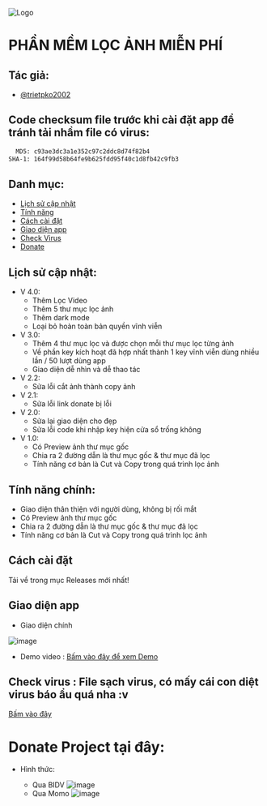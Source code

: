 
![Logo](https://raw.githubusercontent.com/trietpko2002/trietpko2002.github.io/refs/heads/main/img/icon.ico)


# PHẦN MỀM LỌC ẢNH MIỄN PHÍ
## Tác giả:

- [@trietpko2002](https://github.com/trietpko2002)

## Code checksum file trước khi cài đặt app để tránh tải nhầm file có virus:
```bash
  MD5: c93ae3dc3a1e352c97c2ddc8d74f82b4
SHA-1: 164f99d58b64fe9b625fdd95f40c1d8fb42c9fb3
```
## Danh mục:

 - [Lịch sử cập nhật](https://github.com/trietpko2002/tool_loc_anh_python/blob/main/README.md#l%E1%BB%8Bch-s%E1%BB%AD-c%E1%BA%ADp-nh%E1%BA%ADt)
 - [Tính năng](https://github.com/trietpko2002/tool_loc_anh_python/blob/main/README.md#t%C3%ADnh-n%C4%83ng-ch%C3%ADnh)
- [Cách cài đặt](https://github.com/trietpko2002/tool_loc_anh_python/blob/main/README.md#c%C3%A1ch-c%C3%A0i-%C4%91%E1%BA%B7t)
- [Giao diện app](https://github.com/trietpko2002/tool_loc_anh_python/blob/main/README.md#giao-di%E1%BB%87n-app)
- [Check Virus](https://github.com/trietpko2002/tool_loc_anh_python/blob/main/README.md#check-virus--ph%E1%BA%A7n-m%E1%BB%81m-s%E1%BA%A1ch-c%C3%B3-m%E1%BA%A5y-c%C3%A1i-di%E1%BB%87t-virus-n%C3%B3-b%C3%A1o-t%C3%A0o-lao-qu%C3%A1-100-kh%C3%B4ng-c%C3%B3-virus)
- [Donate](https://github.com/trietpko2002/tool_loc_anh_python/blob/main/README.md#donate-project-t%E1%BA%A1i-%C4%91%C3%A2y)



## Lịch sử cập nhật:
- V 4.0:
    - Thêm Lọc Video
    - Thêm 5 thư mục lọc ảnh
    - Thêm dark mode
    - Loại bỏ hoàn toàn bản quyền vĩnh viễn
- V 3.0:
    - Thêm 4 thư mục lọc và được chọn mỗi thư mục lọc từng ảnh 
    - Về phần key kích hoạt đã hợp nhất thành 1 key vĩnh viễn dùng nhiều lần / 50 lượt dùng app
    - Giao diện dễ nhìn và dễ thao tác
- V 2.2:
    -  Sửa lỗi cắt ảnh thành copy ảnh
- V 2.1:
    -  Sửa lỗi link donate bị lỗi
- V 2.0:
    - Sửa lại giao diện cho đẹp
    - Sửa lỗi code khi nhập key hiện cửa sổ trống không
- V 1.0:
    - Có Preview ảnh thư mục gốc
    - Chia ra 2 đường dẫn là thư mục gốc & thư mục đã lọc
    - Tính năng cơ bản là Cut và Copy trong quá trình lọc ảnh



## Tính năng chính:

- Giao diện thân thiện với người dùng, không bị rối mắt
- Có Preview ảnh thư mục gốc
- Chia ra 2 đường dẫn là thư mục gốc & thư mục đã lọc
- Tính năng cơ bản là Cut và Copy trong quá trình lọc ảnh


## Cách cài đặt

Tải về trong mục Releases mới nhất!
    
## Giao diện app
- Giao diện chính

![image](https://raw.githubusercontent.com/trietpko2002/trietpko2002.github.io/refs/heads/main/img/12.png)

- Demo video : [Bấm vào đây để xem Demo](https://www.youtube.com/watch?v=fv0oM1BhCiI)


## Check virus : File sạch virus, có mấy cái con diệt virus báo ẩu quá nha :v
[Bấm vào đây](https://www.virustotal.com/gui/file/9a99a537033c1b46f9c9f65d98cce70954513e55c1909d7ee00fe16a3cf88fe4?nocache=1)

# Donate Project tại đây: 

- Hình thức: 

    - Qua BIDV
![image](https://raw.githubusercontent.com/trietpko2002/trietpko2002.github.io/refs/heads/main/donate_qr.png)
    - Qua Momo
    ![image](https://raw.githubusercontent.com/trietpko2002/trietpko2002.github.io/refs/heads/main/donate_qr_1.jpg)

